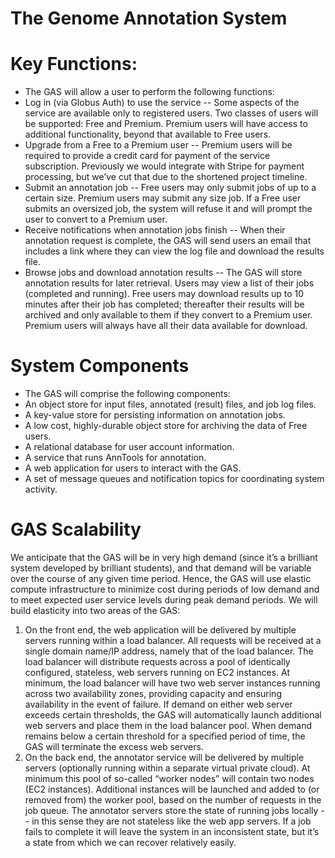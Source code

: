 # The Genome Annotation System 
# Key Functions:
- The GAS will allow a user to perform the following functions:
- Log in (via Globus Auth) to use the service -- Some aspects of the service are
available only to registered users. Two classes of users will be supported: Free and
Premium. Premium users will have access to additional functionality, beyond that
available to Free users. 
- Upgrade from a Free to a Premium user -- Premium users will be required to provide a
credit card for payment of the service subscription. Previously we would integrate with
Stripe for payment processing, but we’ve cut that due to the shortened project timeline.
- Submit an annotation job -- Free users may only submit jobs of up to a certain size.
Premium users may submit any size job. If a Free user submits an oversized job, the
system will refuse it and will prompt the user to convert to a Premium user.
- Receive notifications when annotation jobs finish -- When their annotation request is
complete, the GAS will send users an email that includes a link where they can view the
log file and download the results file.
- Browse jobs and download annotation results -- The GAS will store annotation
results for later retrieval. Users may view a list of their jobs (completed and running).
Free users may download results up to 10 minutes after their job has completed;
thereafter their results will be archived and only available to them if they convert to a
Premium user. Premium users will always have all their data available for download.
# System Components
- The GAS will comprise the following components:
- An object store for input files, annotated (result) files, and job log files.
- A key-value store for persisting information on annotation jobs.
- A low cost, highly-durable object store for archiving the data of Free users.
- A relational database for user account information.
- A service that runs AnnTools for annotation.
- A web application for users to interact with the GAS.
- A set of message queues and notification topics for coordinating system activity.
# GAS Scalability
We anticipate that the GAS will be in very high demand (since it’s a brilliant system developed
by brilliant students), and that demand will be variable over the course of any given time period.
Hence, the GAS will use elastic compute infrastructure to minimize cost during periods of low
demand and to meet expected user service levels during peak demand periods. We will build
elasticity into two areas of the GAS:
1. On the front end, the web application will be delivered by multiple servers running within
a load balancer. All requests will be received at a single domain name/IP address,
namely that of the load balancer. The load balancer will distribute requests across a pool
of identically configured, stateless, web servers running on EC2 instances. At minimum,
the load balancer will have two web server instances running across two availability
zones, providing capacity and ensuring availability in the event of failure. If demand on
either web server exceeds certain thresholds, the GAS will automatically launch
additional web servers and place them in the load balancer pool. When demand remains
below a certain threshold for a specified period of time, the GAS will terminate the
excess web servers.
2. On the back end, the annotator service will be delivered by multiple servers (optionally
running within a separate virtual private cloud). At minimum this pool of so-called “worker
nodes” will contain two nodes (EC2 instances). Additional instances will be launched and
added to (or removed from) the worker pool, based on the number of requests in the job
queue. The annotator servers store the state of running jobs locally -- in this sense they are not stateless like the web app servers.
If a job fails to complete it will leave the system in an inconsistent state, but it’s a state
from which we can recover relatively easily.


